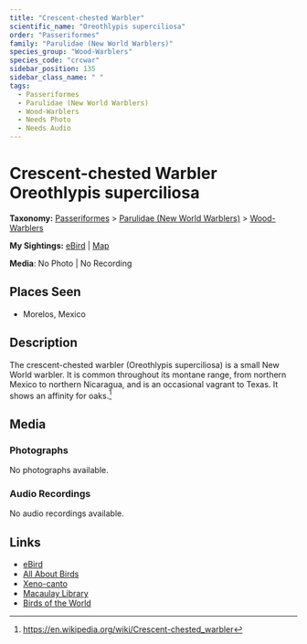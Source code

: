 ```yaml
---
title: "Crescent-chested Warbler"
scientific_name: "Oreothlypis superciliosa"
order: "Passeriformes"
family: "Parulidae (New World Warblers)"
species_group: "Wood-Warblers"
species_code: "crcwar"
sidebar_position: 135
sidebar_class_name: " "
tags: 
  - Passeriformes
  - Parulidae (New World Warblers)
  - Wood-Warblers
  - Needs Photo
  - Needs Audio
---
```


# Crescent-chested Warbler <span className='sci_name'>Oreothlypis superciliosa</span>

**Taxonomy:** [Passeriformes](/tags/passeriformes) > [Parulidae (New World Warblers)](/tags/parulidae-new-world-warblers) > [Wood-Warblers](/tags/wood-warblers)

**My Sightings:** [eBird](https://ebird.org/lifelist?r=world&time=life&spp=crcwar) | [Map](/map?species_code=crcwar)

**Media**: No Photo | No Recording

## Places Seen

* Morelos, Mexico

## Description
The crescent-chested warbler (Oreothlypis superciliosa) is a small New World warbler. It is common throughout its montane range, from northern Mexico to northern Nicaragua, and is an occasional vagrant to Texas. It shows an affinity for oaks.[^1]

[^1]: https://en.wikipedia.org/wiki/Crescent-chested_warbler

## Media
### Photographs
No photographs available.

### Audio Recordings
No audio recordings available.

## Links
* [eBird](https://ebird.org/species/crcwar) 
* [All About Birds](https://www.allaboutbirds.org/guide/crcwar) 
* [Xeno-canto](https://www.xeno-canto.org/species/oreothlypis-superciliosa) 
* [Macaulay Library](https://search.macaulaylibrary.org/catalog?taxonCode=crcwar&sort=rating_rank_desc)
* [Birds of the World](https://birdsoftheworld.org/bow/species/crcwar)
